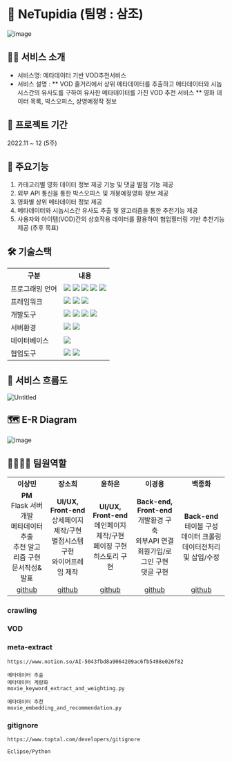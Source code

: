 # 🎥 NeTupidia (팀명 : 삼조)
![image](https://user-images.githubusercontent.com/110751978/206977515-49a9c584-ee74-4804-b61a-bb35d2c22867.png)


## 🤷‍♀️ 서비스 소개
* 서비스명: 메타데이터 기반 VOD추천서비스
* 서비스 설명 : 
** VOD 줄거리에서 상위 메타데이터를 추출하고 메타데이터와 시놉시스간의 유사도를 구하여 유사한 메타데이터를 가진 VOD 추천 서비스
** 영화 데이터 목록, 박스오피스, 상영예정작 정보 

## 📆 프로젝트 기간
2022.11 ~ 12 (5주)

## 🔎 주요기능
1. 카테고리별 영화 데이터 정보 제공 기능 및 댓글 별점 기능 제공
2. 외부 API 통신을 통한 박스오피스 및 개봉예정영화 정보 제공
3. 영화별 상위 메타데이터 정보 제공 
4. 메타데이터와 시놉시스간 유사도 추출 및 알고리즘을 통한 추천기능 제공
5. 사용자와 아이템(VOD)간의 상호작용 데이터를 활용하여 협업필터링 기반 추천기능 제공 (추후 목표)

## 🛠 기술스택
<table>
    <tr>
        <th>구분</th>
        <th>내용</th>
    </tr>
    <tr>
        <td>프로그래밍 언어</td>
        <td>
            <img src="https://img.shields.io/badge/Java-007396?style=for-the-badge&logo=java&logoColor=white"/>
            <img src="https://img.shields.io/badge/Python-3776AB?style=for-the-badge&logo=Python&logoColor=white"/> 
            <img src="https://img.shields.io/badge/HTML5-E34F26?style=for-the-badge&logo=HTML5&logoColor=white"/>
            <img src="https://img.shields.io/badge/CSS3-1572B6?style=for-the-badge&logo=CSS3&logoColor=white"/>
            <img src="https://img.shields.io/badge/JavaScript-F7DF1E?style=for-the-badge&logo=JavaScript&logoColor=white"/>
        </td>
    </tr>
    <tr>
        <td>프레임워크</td>
        <td>
            <img src="https://img.shields.io/badge/spring-6DB33F?style=for-the-badge&logo=spring&logoColor=white">
            <img src="https://img.shields.io/badge/BootStrap-7952B3?style=for-the-badge&logo=BootStrap&logoColor=white"/>
            <img src="https://img.shields.io/badge/jquery-0769AD?style=for-the-badge&logo=jquery&logoColor=white">
        </td>
    </tr>
    <tr>
        <td>개발도구</td>
        <td>
            <img src="https://img.shields.io/badge/Eclipse-2C2255?style=for-the-badge&logo=Eclipse&logoColor=white"/>
            <img src="https://img.shields.io/badge/VSCode-007ACC?style=for-the-badge&logo=VisualStudioCode&logoColor=white"/>
            <img src="https://img.shields.io/badge/Anaconda-44A833?style=for-the-badge&logo=Anaconda&logoColor=white"/>
            <img src="https://img.shields.io/badge/Jupyter-F37626?style=for-the-badge&logo=Jupyter&logoColor=white"/>
        </td>
    </tr>
    <tr>
        <td>서버환경</td>
        <td>
            <img src="https://img.shields.io/badge/Apache Tomcat-D22128?style=for-the-badge&logo=Apache Tomcat&logoColor=white"/>
            <img src="https://img.shields.io/badge/flask-000000?style=for-the-badge&logo=flask&logoColor=white">
        </td>
    </tr>
    <tr>
        <td>데이터베이스</td>
        <td>
            <img src="https://img.shields.io/badge/mysql-4479A1?style=for-the-badge&logo=mysql&logoColor=white">
        </td>
    </tr>
    <tr>
        <td>협업도구</td>
        <td>
            <img src="https://img.shields.io/badge/Git-F05032?style=for-the-badge&logo=Git&logoColor=white"/>
            <img src="https://img.shields.io/badge/GitHub-181717?style=for-the-badge&logo=GitHub&logoColor=white"/>
        </td>
    </tr>
</table>


## 🌊 서비스 흐름도
![Untitled](https://user-images.githubusercontent.com/110751978/206978578-2beacfbb-2f6f-4618-a061-73728e9a8cba.png)



## 🗺 E-R Diagram
![image](https://user-images.githubusercontent.com/110751978/206978699-451a9b6a-c27c-4f50-8c50-f78194f22130.jpg)



## 👨‍👩‍👧‍👦 팀원역할
<table>
 
  <tr>
    <td align="center"><strong>이상민</strong></td>
    <td align="center"><strong>장소희</strong></td>
    <td align="center"><strong>윤하은</strong></td>
    <td align="center"><strong>이경용</strong></td>
    <td align="center"><strong>백종화</strong></td>
  </tr>
  <tr>
    <td align="center"><b>PM</b><br>Flask 서버 개발<br>메타데이터 추출<br>추천 알고리즘 구현<br>문서작성&발표</td>
    <td align="center"><b>UI/UX, Front-end</b><br>상세페이지 제작/구현<br>별점시스템 구현<br>와이어프레임 제작</td>
    <td align="center"><b>UI/UX, Front-end</b><br>메인페이지 제작/구현<br>페이징 구현<br>히스토리 구현</td>
    <td align="center"><b>Back-end, Front-end</b><br>개발환경 구축<br>외부API 연결<br>회원가입/로그인 구현<br>댓글 구현</td>
    <td align="center"><b>Back-end</b><br>테이블 구성<br>데이터 크롤링<br>데이터전처리 및 삽입/수정</td>
  </tr>
  <tr>
    <td align="center"><a href="https://github.com/apron123" target='_blank'>github</a></td>
    <td align="center"><a href="https://github.com/자신의username작성해주세요" target='_blank'>github</a></td>
    <td align="center"><a href="https://github.com/자신의username작성해주세요" target='_blank'>github</a></td>
    <td align="center"><a href="https://github.com/자신의username작성해주세요" target='_blank'>github</a></td>
    <td align="center"><a href="https://github.com/자신의username작성해주세요" target='_blank'>github</a></td>
  </tr>
 
</table>


### crawling


### VOD
 

### meta-extract
```
https://www.notion.so/AI-5043fbd8a9064209ac6fb5498e026f82

메타데이터 추출
메타데이터 계량화
movie_keyword_extract_and_weighting.py

메타데이터 추천
movie_embedding_and_recommendation.py
```

### gitignore
```
https://www.toptal.com/developers/gitignore

Eclipse/Python
```
